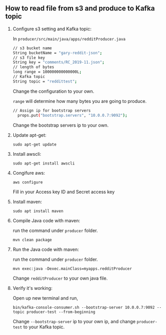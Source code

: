 ## **How to read file from s3 and produce to Kafka topic**

  1.  Configure s3 setting and Kafka topic:
  
      In ```producer/src/main/java/apps/redditProducer.java```
      
      ```bash
      // s3 bucket name 
      String bucketName = "gary-reddit-json";
      // s3 file key
      String key = "comments/RC_2019-11.json";
      // length of bytes
      long range = 100000000000000L;
      // Kafka topic
      String topic = "reddittest";
      ```
      Change the configuration to your own.
      
      ```range``` will determine how many bytes you are going to produce.
      
      ```bash
      // Assign ip for bootstrap servers
	    props.put("bootstrap.servers", "10.0.0.7:9092");
      ```
      
      Change the bootstrap servers ip to your own.
      
  2.  Update apt-get:
  
      ```sudo apt-get update```
      
  3.  Install awscli:
  
      ```sudo apt-get install awscli```
      
  4.  Congifure aws:
  
      ```aws configure```
      
      Fill in your Access key ID and Secret access key
      
  5.  Install maven:
  
      ```sudo apt install maven```
      
  6.  Compile Java code with maven:
  
      run the command under ```producer``` folder.
  
      ```mvn clean package```
      
  7.  Run the Java code with maven:
  
      run the command under ```producer``` folder.
      
      ```mvn exec:java -Dexec.mainClass=myapps.redditProducer```
      
      Change ```redditProducer``` to your own java file.
      
  8.  Verify it's working:
  
      Open up new terminal and run,
  
      ```bin/kafka-console-consumer.sh --bootstrap-server 10.0.0.7:9092 --topic producer-test --from-beginning```
      
      Change ```--bootstrap-server``` ip to your own ip, and change ```producer-test``` to your Kafka topic.
